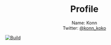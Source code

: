 # <div style="text-align: center;">Profile</div>

<div style="text-align: center;">Name: Konn</div>
<div style="text-align: center;">Twitter: 
<a href="https://twitter.com/konn_koko" style="text-align: center;">@konn_koko</a></div>

[![Build](https://www.buymeacoffee.com/assets/img/custom_images/yellow_img.png)](https://www.buymeacoffee.com/Konn)

<p href="https://discord.com/users/1030735550409343026" align="center">
    <img alt="" src=https://lanyard.cnrad.dev/api/1030735550409343026>
</p>

<p href="https://twitter.com/konn_koko" align="center">
    <img alt="" src=https://github-readme-stats.vercel.app/api?username=konn-konn&theme=apprentice&show_icons=true>
</p>
